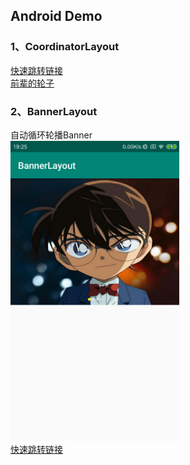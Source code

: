 ## Android Demo

### 1、CoordinatorLayout
[快速跳转链接](https://github.com/tuchuantao/AndroidDemo/tree/master/app/src/main/java/com/kevin/demo/coordinatorlayout) <br/>
[前辈的轮子](https://github.com/saulmm/CoordinatorExamples) <br/>


### 2、BannerLayout
自动循环轮播Banner<br/>
<img src="./img/BannerLayout.png" width=270 height=480><br/>
[快速跳转链接](https://github.com/tuchuantao/AndroidDemo/tree/master/app/src/main/java/com/kevin/demo/banner) <br/>